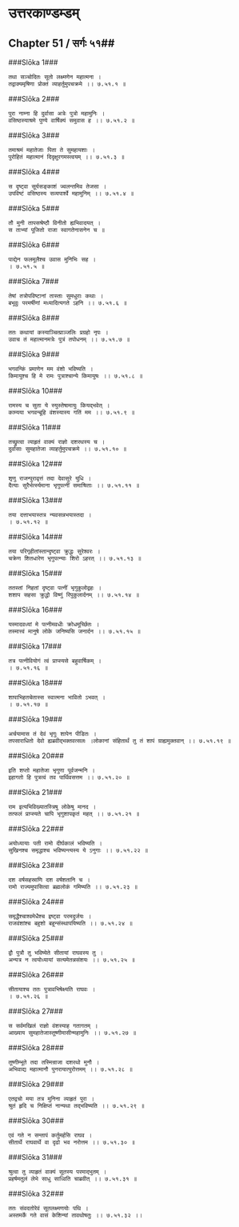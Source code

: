 उत्तरकाण्डम्डम्
===============================


## Chapter 51  / सर्गः ५१##


###Slōka 1###


    तथा सञ्चोदितः सूतो लक्ष्मणेन महात्मना ।
    तद्वाक्यमृषिणा प्रोक्तं व्याहर्तुमुपचक्रमे ।। ७.५१.१ ॥


###Slōka 2###


    पुरा नाम्ना हि दुर्वासा अत्रेः पुत्रो महामुनिः ।
    वसिष्ठस्याश्रमे पुण्ये वार्षिक्यं समुवास ह ।। ७.५१.२ ॥


###Slōka 3###


    तमाश्रमं महातेजाः पिता ते सुमहायशाः ।
    पुरोहितं महात्मानं दिदृक्षुरगमस्त्वयम् ।। ७.५१.३ ॥


###Slōka 4###


    स दृष्ट्वा सूर्यसङ्काशं ज्वलन्तमिव तेजसा ।
    उपविष्टं वसिष्ठस्य सव्यपार्श्वे महामुनिम् ।। ७.५१.४ ॥


###Slōka 5###


    तौ मुनी तापसश्रेष्ठौ विनीतो ह्यभिवादयत् ।
    स ताभ्यां पूजितो राजा स्वागतेनासनेन च ॥


###Slōka 6###


    पाद्येन फलमूलैश्च उवास मुनिभिः सह ।
    । ७.५१.५ ॥


###Slōka 7###


    तेषां तत्रोपविष्टानां तास्ताः सुमधुराः कथाः ।
    बभूवुः परमर्षीणां मध्यादित्यगते ऽहनि ।। ७.५१.६ ॥


###Slōka 8###


    ततः कथायां कस्याञ्चित्प्राञ्जलिः प्रग्रहो नृपः ।
    उवाच तं महात्मानमत्रेः पुत्रं तपोधनम् ।। ७.५१.७ ॥


###Slōka 9###


    भगवन्किं प्रमाणेन मम वंशो भविष्यति ।
    किमायुश्च हि मे रामः पुत्राश्चान्ये किमायुषः ।। ७.५१.८ ॥


###Slōka 10###


    रामस्य च सुता ये स्युस्तेषामायुः कियद्भवेत् ।
    काम्यया भगवन्बूहि वंशस्यास्य गतिं मम ।। ७.५१.९ ॥


###Slōka 11###


    तच्छ्रुत्वा व्याहृतं वाक्यं राज्ञो दशरथस्य च ।
    दुर्वासाः सुमहातेजा व्याहर्तुमुपचक्रमे ।। ७.५१.१० ॥


###Slōka 12###


    शृणु राजन्पुरावृत्तं तदा देवासुरे युधि ।
    दैत्याः सुरैर्भर्त्स्यमाना भृगुपत्नीं समाश्रिताः ।। ७.५१.११ ॥


###Slōka 13###


    तया दत्ताभयास्तत्र न्यवसन्नभयास्तदा ।
    । ७.५१.१२ ॥


###Slōka 14###


    तया परिगृहीतांस्तान्दृष्ट्वा क्रुद्धः सुरेश्वरः ।
    चक्रेण शितधारेण भृगुपत्न्याः शिरो ऽहरत् ।। ७.५१.१३ ॥


###Slōka 15###


    ततस्तां निहतां दृष्ट्वा पत्नीं भृगुकुलोद्वहः ।
    शशाप सहसा क्रुद्धो विष्णुं रिपुकुलार्दनम् ।। ७.५१.१४ ॥


###Slōka 16###


    यस्मादवध्यां मे पत्नीमवधीः क्रोधमूर्च्छितः ।
    तस्मात्त्वं मानुषे लोके जनिष्यसि जनार्दन ।। ७.५१.१५ ॥


###Slōka 17###


    तत्र पत्नीवियोगं त्वं प्राप्स्यसे बहुवार्षिकम् ।
    । ७.५१.१६ ॥


###Slōka 18###


    शापाभिहतचेतास्स स्वात्मना भावितो ऽभवत् ।
    । ७.५१.१७ ॥


###Slōka 19###


    अर्चयामास तं देवं भृगुः शापेन पीडितः ।
    तपसाराधितो देवो ह्यब्रवीद्भक्तवत्सलः ।लोकानां संहितार्थं तु तं शापं ग्राह्यमुक्तवान् ।। ७.५१.१९ ॥


###Slōka 20###


    इति शप्तो महातेजा भृगुणा पूर्वजन्मनि ।
    इहागतो हि पुत्रत्वं तव पार्थिवसत्तम ।। ७.५१.२० ॥


###Slōka 21###


    राम इत्यभिविख्यातस्त्रिषु लोकेषु मानद ।
    तत्फलं प्राप्स्यते चापि भृगुशापकृतं महत् ।। ७.५१.२१ ॥


###Slōka 22###


    अयोध्यायाः पती रामो दीर्घकालं भविष्यति ।
    सुखिनश्च समृद्धाश्च भविष्यन्त्यस्य ये ऽनुगाः ।। ७.५१.२२ ॥


###Slōka 23###


    दश वर्षसहस्राणि दश वर्षशतानि च ।
    रामो राज्यमुपासित्वा ब्रह्मलोकं गमिष्यति ।। ७.५१.२३ ॥


###Slōka 24###


    समृद्धैश्चाश्वमेधैश्च इष्ट्वा परमदुर्जयः ।
    राजवंशांश्च बहुशो बहून्संस्थापयिष्यति ।। ७.५१.२४ ॥


###Slōka 25###


    द्वौ पुत्रौ तु भविष्येते सीतायां राघवस्य तु ।
    अन्यत्र न त्वयोध्यायां सत्यमेतन्नसंशयः ।। ७.५१.२५ ॥


###Slōka 26###


    सीतायाश्च ततः पुत्रावभिषेक्ष्यति राघवः ।
    । ७.५१.२६ ॥


###Slōka 27###


    स सर्वमखिलं राज्ञो वंशस्याह गतागतम् ।
    आख्याय सुमहातेजास्तूष्णीमासीन्महामुनिः ।। ७.५१.२७ ॥


###Slōka 28###


    तूष्णीम्भूते तदा तस्मिन्राजा दशरथो मुनौ ।
    अभिवाद्य महात्मानौ पुनरायात्पुरोत्तमम् ।। ७.५१.२८ ॥


###Slōka 29###


    एतद्वचो मया तत्र मुनिना व्याहृतं पुरा ।
    श्रुतं हृदि च निक्षिप्तं नान्यथा तद्भविष्यति ।। ७.५१.२९ ॥


###Slōka 30###


    एवं गते न सन्तापं कर्तुमर्हसि राघव ।
    सीतार्थे राघवार्थे वा दृढो भव नरोत्तम ।। ७.५१.३० ॥


###Slōka 31###


    श्रुत्वा तु व्याहृतं वाक्यं सूतस्य परमाद्भुतम् ।
    प्रहर्षमतुलं लेभे साधु साध्विति चाब्रवीत् ।। ७.५१.३१ ॥


###Slōka 32###


    ततः संवदतोरेवं सूतलक्ष्मणयोः पथि ।
    अस्तमर्के गते वासं केशिन्यां तावथोषतुः ।। ७.५१.३२ ।।



